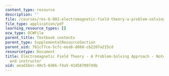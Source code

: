 ```yaml
---
content_type: resource
description: ''
file: /courses/res-6-002-electromagnetic-field-theory-a-problem-solving-approach-spring-2008/aead1bec40c56d66f4a541d58709749b_MITRES_6_002S08_content.pdf
file_type: application/pdf
learning_resource_types: []
ocw_type: OCWFile
parent_title: Textbook contents
parent_type: SupplementalResourceSection
parent_uid: 781cf7ce-5cfc-eea8-d860-cb2207a215cd
resourcetype: Document
title: Electromagnetic Field Theory - A Problem-Solving Approach - Note to the student
  and instructor
uid: aead1bec-40c5-6d66-f4a5-41d58709749b
---
```

